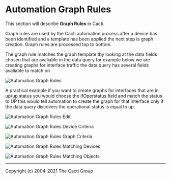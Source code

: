 # Automation Graph Rules

This section will describe **Graph Rules** in Cacti.

Graph rules are used by the Cacti automation process after a device has been identified and a template has been applied
the next step is graph creation. Graph rules are processed top to bottom.

The graph rule matches the graph template tby looking at the data fields chosen that are avaliable in the data query
for example below we are creating graphs for interface traffic the data query has several fields avaliable to match on 

![Automation Graph Rules](images/automation-graph-rules.png)

A practical example if you want to create graphs for interfaces that are in up/up status you would choose the ifOperstatus field and match
the status to UP this would tell automation to create the graph for that interface only if the data query discovers the operational status is equal
to up.

![Automation Graph Rules Edit](images/automation-graph-rules-edit1.png)

![Automation Graph Rules Device Criteria](images/automation-graph-rules-edit2.png)

![Automation Graph Rules Graph Criteria](images/automation-graph-rules-edit3.png)

![Automation Graph Rules Matching Devices](images/automation-graph-rules-edit4.png)

![Automation Graph Rules Matching Objects](images/automation-graph-rules-edit5.png)

---
Copyright (c) 2004-2021 The Cacti Group
